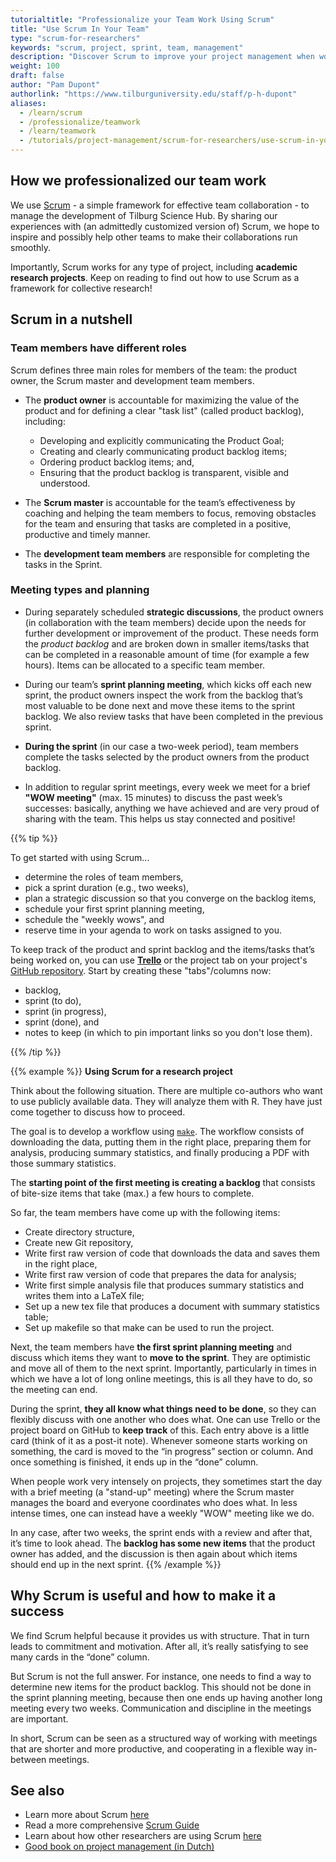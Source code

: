 ```yaml
---
tutorialtitle: "Professionalize your Team Work Using Scrum"
title: "Use Scrum In Your Team"
type: "scrum-for-researchers"
keywords: "scrum, project, sprint, team, management"
description: "Discover Scrum to improve your project management when working on empirical research projects"
weight: 100
draft: false
author: "Pam Dupont"
authorlink: "https://www.tilburguniversity.edu/staff/p-h-dupont"
aliases:
  - /learn/scrum
  - /professionalize/teamwork
  - /learn/teamwork
  - /tutorials/project-management/scrum-for-researchers/use-scrum-in-your-team
---
```


## How we professionalized our team work

We use [Scrum](https://www.scrum.org) - a simple framework for effective team collaboration - to manage the development of Tilburg Science Hub. By sharing our experiences with (an admittedly customized version of) Scrum, we hope to inspire and possibly help other teams to make their collaborations run smoothly.

Importantly, Scrum works for any type of project, including __academic research projects__.
Keep on reading to find out how to use Scrum as a framework for collective research!

## Scrum in a nutshell

### Team members have different roles

Scrum defines three main roles for members of the team: the product owner, the Scrum master and development team members.

- The **product owner** is accountable for maximizing the value of the product and for defining a clear "task list" (called product backlog), including:
    - Developing and explicitly communicating the Product Goal;
    - Creating and clearly communicating product backlog items;
    - Ordering product backlog items; and,
    - Ensuring that the product backlog is transparent, visible and understood.

- The **Scrum master** is accountable for the team’s effectiveness by coaching and helping the team members to focus, removing obstacles for the team and ensuring that tasks are completed in a positive, productive and timely manner.

- The **development team members** are responsible for completing the tasks in the Sprint.

### Meeting types and planning

- During separately scheduled __strategic discussions__, the product owners (in collaboration with the team members) decide upon the needs for further development or improvement of the product. These needs form the *product backlog* and are broken down in smaller items/tasks that can be completed in a reasonable amount of time (for example a few hours). Items can be allocated to a specific team member.

- During our team’s __sprint planning meeting__, which kicks off each new sprint, the product owners inspect the work from the backlog that’s most valuable to be done next and move these items to the sprint backlog. We also review tasks that have been completed in the previous sprint.

- __During the sprint__ (in our case a two-week period), team members complete the tasks selected by the product owners from the product backlog.

- In addition to regular sprint meetings, every week we meet for a brief __"WOW meeting"__ (max. 15 minutes) to discuss the past week’s successes: basically, anything we have achieved and are very proud of sharing with the team. This helps us stay connected and positive!

{{% tip %}}

To get started with using Scrum...
- determine the roles of team members,
- pick a sprint duration (e.g., two weeks),
- plan a strategic discussion so that you converge on the backlog items,
- schedule your first sprint planning meeting,
- schedule the "weekly wows", and
- reserve time in your agenda to work on tasks assigned to you.

To keep track of the product and sprint backlog and the items/tasks that’s being worked on, you can use **[Trello](https://trello.com)** or the project tab on your project's [GitHub repository](https://github.com). Start by creating these "tabs"/columns now:
- backlog,
- sprint (to do),
- sprint (in progress),
- sprint (done), and
- notes to keep (in which to pin important links so you don't lose them).

{{% /tip %}}


{{% example %}}
**Using Scrum for a research project**

Think about the following situation. There are multiple co-authors who want to use publicly available data. They will analyze them with R. They have just come together to discuss how to proceed.

The goal is to develop a workflow using [`make`](/building-blocks/configure-your-computer/automation-and-workflows/make/). The workflow consists of downloading the data, putting them in the right place, preparing them for analysis, producing summary statistics, and finally producing a PDF with those summary statistics.

The **starting point of the first meeting is creating a backlog** that consists of bite-size items that take (max.) a few hours to complete.

So far, the team members have come up with the following items:
- Create directory structure,
- Create new Git repository,
- Write first raw version of code that downloads the data and saves them in the right place,
- Write first raw version of code that prepares the data for analysis;
- Write first simple analysis file that produces summary statistics and writes them into a LaTeX file;
- Set up a new tex file that produces a document with summary statistics table;
- Set up makefile so that make can be used to run the project.

Next, the team members have **the first sprint planning meeting** and discuss which items they want to **move to the sprint**. They are optimistic and move all of them to the next sprint. Importantly, particularly in times in which we have a lot of long online meetings, this is all they have to do, so the meeting can end.

During the sprint, **they all know what things need to be done**, so they can flexibly discuss with one another who does what. One can use Trello or the project board on GitHub to **keep track** of this. Each entry above is a little card (think of it as a post-it note). Whenever someone starts working on something, the card is moved to the “in progress” section or column. And once something is finished, it ends up in the “done” column.

When people work very intensely on projects, they sometimes start the day with a brief meeting (a "stand-up" meeting) where the Scrum master manages the board and everyone coordinates who does what. In less intense times, one can instead have a weekly "WOW" meeting like we do.

In any case, after two weeks, the sprint ends with a review and after that, it’s time to look ahead. The **backlog has some new items** that the product owner has added, and the discussion is then again about which items should end up in the next sprint.
{{% /example %}}

## Why Scrum is useful and how to make it a success

We find Scrum helpful because it provides us with structure. That in turn leads to commitment and motivation. After all, it’s really satisfying to see many cards in the “done” column.

But Scrum is not the full answer. For instance, one needs to find a way to determine new items for the product backlog. This should not be done in the sprint planning meeting, because then one ends up having another long meeting every two weeks. Communication and discipline in the meetings are important.

In short, Scrum can be seen as a structured way of working with meetings that are shorter and more productive, and cooperating in a flexible way in-between meetings.

## See also

- Learn more about Scrum [here](https://www.scrum.org)
- Read a more comprehensive [Scrum Guide](https://www.scrumguides.org/scrum-guide.html)
- Learn about how other researchers are using Scrum [here](http://crosstalk.cell.com/blog/scrum-for-science-a-framework-for-collective-research)
- [Good book on project management (in Dutch)](https://gripboek.nl)
